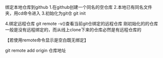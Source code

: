 绑定本地仓库到github
1.在github创建一个同名的空仓库
2.本地已有同名文件夹，用cd命令进入
3.初始化为git仓  git init



4.绑定远程仓库 git remote -v()查看当前git仓绑定的远程仓库  刚初始化的的仓库一般是没有远程绑定的，而从线上clone下来的仓库必然是有远程仓库的

【若使用remote命令显示是空白既无绑定】

git remote add origin 仓库地址
